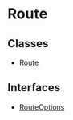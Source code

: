 # Route

## Classes

- [Route](classes/Route.md)

## Interfaces

- [RouteOptions](interfaces/RouteOptions.md)
